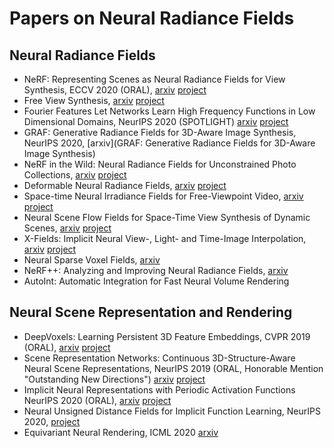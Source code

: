 # Papers on Neural Radiance Fields

## Neural Radiance Fields

* NeRF: Representing Scenes as Neural Radiance Fields for View Synthesis, ECCV 2020 (ORAL), [arxiv](https://arxiv.org/abs/2003.08934) [project](https://www.matthewtancik.com/nerf)
* Free View Synthesis, [arxiv](https://arxiv.org/abs/2008.05511) [project](http://vladlen.info/publications/free-view-synthesis/)
* Fourier Features Let Networks Learn High Frequency Functions in Low Dimensional Domains, NeurIPS 2020 (SPOTLIGHT) [arxiv](https://arxiv.org/abs/2006.10739) [project](https://people.eecs.berkeley.edu/~bmild/fourfeat/)
* GRAF: Generative Radiance Fields for 3D-Aware Image Synthesis, NeurIPS 2020, [arxiv](GRAF: Generative Radiance Fields for 3D-Aware Image Synthesis)
* NeRF in the Wild: Neural Radiance Fields for Unconstrained Photo Collections, [arxiv](https://arxiv.org/abs/2008.02268) [project](https://nerf-w.github.io/)
* Deformable Neural Radiance Fields, [arxiv](https://arxiv.org/abs/2011.12948) [project](https://nerfies.github.io/)
* Space-time Neural Irradiance Fields for Free-Viewpoint Video, [arxiv](https://arxiv.org/abs/2011.12950) [project](https://video-nerf.github.io/)
* Neural Scene Flow Fields for Space-Time View Synthesis of Dynamic Scenes, [arxiv](https://arxiv.org/abs/2011.13084) [project](http://www.cs.cornell.edu/~zl548/NSFF/)
* X-Fields: Implicit Neural View-, Light- and Time-Image Interpolation, [arxiv](https://arxiv.org/abs/2010.00450) [project](https://xfields.mpi-inf.mpg.de/)
* Neural Sparse Voxel Fields, [arxiv](https://arxiv.org/abs/2007.11571)
* NeRF++: Analyzing and Improving Neural Radiance Fields, [arxiv](https://arxiv.org/abs/2010.07492)
* AutoInt: Automatic Integration for Fast Neural Volume Rendering


## Neural Scene Representation and Rendering

* DeepVoxels: Learning Persistent 3D Feature Embeddings, CVPR 2019 (ORAL), [arxiv](https://arxiv.org/abs/1812.01024) [project](https://vsitzmann.github.io/deepvoxels/)
* Scene Representation Networks: Continuous 3D-Structure-Aware Neural Scene Representations, NeurIPS 2019 (ORAL, Honorable Mention "Outstanding New Directions") [arxiv](https://arxiv.org/abs/1906.01618) [project](https://vsitzmann.github.io/srns/)
* Implicit Neural Representations with Periodic Activation Functions NeurIPS 2020 (ORAL), [arxiv](https://arxiv.org/abs/2006.09661) [project](https://vsitzmann.github.io/siren/)
* Neural Unsigned Distance Fields for Implicit Function Learning, NeurIPS 2020, [project](http://virtualhumans.mpi-inf.mpg.de/ndf/)
* Equivariant Neural Rendering, ICML 2020 [arxiv](https://arxiv.org/abs/2006.07630)
